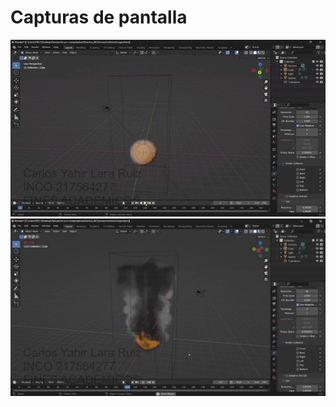# Capturas de pantalla
![](https://github.com/larz120/SimulacionPorComputadora-CarlosLara/blob/main/Practica_06/SimulacionHumo.gif)
![](https://github.com/larz120/SimulacionPorComputadora-CarlosLara/blob/main/Practica_06/imagen_2023-10-22_000519814.png)
